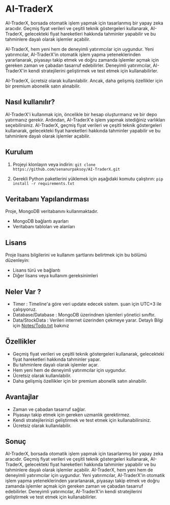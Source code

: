 # AI-TraderX

AI-TraderX, borsada otomatik işlem yapmak için tasarlanmış bir yapay zeka aracıdır. Geçmiş fiyat verileri ve çeşitli teknik göstergeleri kullanarak, AI-TraderX, gelecekteki fiyat hareketleri hakkında tahminler yapabilir ve bu tahminlere dayalı olarak işlemler açabilir.

AI-TraderX, hem yeni hem de deneyimli yatırımcılar için uygundur. Yeni yatırımcılar, AI-TraderX'in otomatik işlem yapma yeteneklerinden yararlanarak, piyasayı takip etmek ve doğru zamanda işlemler açmak için gereken zaman ve çabadan tasarruf edebilirler. Deneyimli yatırımcılar, AI-TraderX'in kendi stratejilerini geliştirmek ve test etmek için kullanabilirler.

AI-TraderX, ücretsiz olarak kullanılabilir. Ancak, daha gelişmiş özellikler için bir premium abonelik satın alınabilir.

## Nasıl kullanılır?

AI-TraderX'i kullanmak için, öncelikle bir hesap oluşturmanız ve bir depo yatırmanız gerekir. Ardından, AI-TraderX'e işlem yapmak istediğiniz varlıkları seçebilirsiniz. AI-TraderX, geçmiş fiyat verileri ve çeşitli teknik göstergeleri kullanarak, gelecekteki fiyat hareketleri hakkında tahminler yapabilir ve bu tahminlere dayalı olarak işlemler açabilir.

## Kurulum

1. Projeyi klonlayın veya indirin:
`git clone https://github.com/senanurpaksoy/AI-TraderX.git`

2. Gerekli Python paketlerini yüklemek için aşağıdaki komutu çalıştırın:
`pip install -r requirements.txt`

## Veritabanı Yapılandırması

Proje, MongoDB veritabanını kullanmaktadır.

- MongoDB bağlantı ayarları
- Veritabanı tabloları ve alanları

## Lisans

Proje lisans bilgilerini ve kullanım şartlarını belirtmek için bu bölümü düzenleyin:

- Lisans türü ve bağlantı
- Diğer lisans veya kullanım gereksinimleri

## Neler Var ? 
* Timer : Timeline'a göre veri update edecek sistem. şuan için UTC+3 ile çalışıyoruz.
* Database/Database : MongoDB üzerindnen işlemleri yönetici sınıftır.
* Data/StockData : Verileri internet üzerinden çekmeye yarar.
Detaylı Bilgi için [Notes/Todo.txt](Notes/Todo.txt) bakınız


## Özellikler

* Geçmiş fiyat verileri ve çeşitli teknik göstergeleri kullanarak, gelecekteki fiyat hareketleri hakkında tahminler yapar.
* Bu tahminlere dayalı olarak işlemler açar.
* Hem yeni hem de deneyimli yatırımcılar için uygundur.
* Ücretsiz olarak kullanılabilir.
* Daha gelişmiş özellikler için bir premium abonelik satın alınabilir.

## Avantajlar

* Zaman ve çabadan tasarruf sağlar.
* Piyasayı takip etmek için gereken uzmanlık gerektirmez.
* Kendi stratejilerinizi geliştirmek ve test etmek için kullanabilirsiniz.
* Ücretsiz olarak kullanılabilir.

## Sonuç

AI-TraderX, borsada otomatik işlem yapmak için tasarlanmış bir yapay zeka aracıdır. Geçmiş fiyat verileri ve çeşitli teknik göstergeleri kullanarak, AI-TraderX, gelecekteki fiyat hareketleri hakkında tahminler yapabilir ve bu tahminlere dayalı olarak işlemler açabilir. AI-TraderX, hem yeni hem de deneyimli yatırımcılar için uygundur. Yeni yatırımcılar, AI-TraderX'in otomatik işlem yapma yeteneklerinden yararlanarak, piyasayı takip etmek ve doğru zamanda işlemler açmak için gereken zaman ve çabadan tasarruf edebilirler. Deneyimli yatırımcılar, AI-TraderX'in kendi stratejilerini geliştirmek ve test etmek için kullanabilirler.
